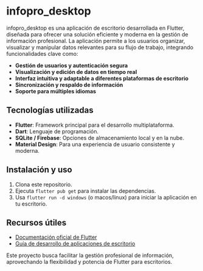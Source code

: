# infopro_desktop

infopro_desktop es una aplicación de escritorio desarrollada en Flutter, diseñada para ofrecer una solución eficiente y moderna en la gestión de información profesional. La aplicación permite a los usuarios organizar, visualizar y manipular datos relevantes para su flujo de trabajo, integrando funcionalidades clave como:

- **Gestión de usuarios y autenticación segura**
- **Visualización y edición de datos en tiempo real**
- **Interfaz intuitiva y adaptable a diferentes plataformas de escritorio**
- **Sincronización y respaldo de información**
- **Soporte para múltiples idiomas**

## Tecnologías utilizadas

- **Flutter**: Framework principal para el desarrollo multiplataforma.
- **Dart**: Lenguaje de programación.
- **SQLite / Firebase**: Opciones de almacenamiento local y en la nube.
- **Material Design**: Para una experiencia de usuario consistente y moderna.

## Instalación y uso

1. Clona este repositorio.
2. Ejecuta `flutter pub get` para instalar las dependencias.
3. Usa `flutter run -d windows` (o macos/linux) para iniciar la aplicación en tu escritorio.

## Recursos útiles

- [Documentación oficial de Flutter](https://docs.flutter.dev/)
- [Guía de desarrollo de aplicaciones de escritorio](https://docs.flutter.dev/desktop)

Este proyecto busca facilitar la gestión profesional de información, aprovechando la flexibilidad y potencia de Flutter para escritorios.
